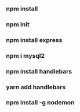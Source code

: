### npm install


### npm init


### npm install express


### npm i mysql2


### npm install handlebars

### yarn add handlebars


### npm install -g nodemon 